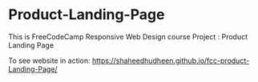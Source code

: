 # Product-Landing-Page
This is FreeCodeCamp Responsive Web Design course Project :  Product Landing Page

To see website in action: https://shaheedhudheen.github.io/fcc-product-Landing-Page/
